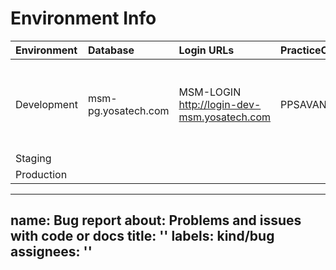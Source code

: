 # Environment Info

| Environment | Database | Login URLs | PracticeCode | UserCode | Password | API URLs
|:--------  | :--------- | :-------------------- | :------ | :-----| :------ | :---------- |
|Development|msm-pg.yosatech.com| MSM-LOGIN http://login-dev-msm.yosatech.com | PPSAVANI01|jivrajmehta|admin@admin1234| API-Gateway http://msm-api.yosatech.com MSM-PM  http://msm-pm-dev-msm.yosatech.com
|Staging|
|Production|

---
name: Bug report
about: Problems and issues with code or docs
title: ''
labels: kind/bug
assignees: ''
---
